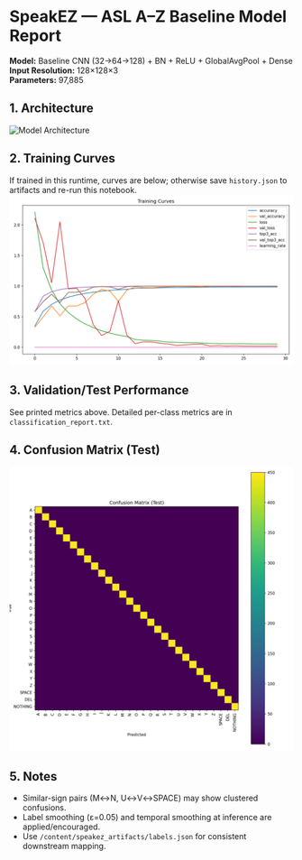 
# SpeakEZ — ASL A–Z Baseline Model Report

**Model:** Baseline CNN (32→64→128) + BN + ReLU + GlobalAvgPool + Dense  
**Input Resolution:** 128×128×3  
**Parameters:** 97,885

## 1. Architecture
![Model Architecture](model_architecture.png)

## 2. Training Curves
If trained in this runtime, curves are below; otherwise save `history.json` to artifacts and re-run this notebook.
![Training Curves](training_curves.png)

## 3. Validation/Test Performance
See printed metrics above. Detailed per-class metrics are in `classification_report.txt`.

## 4. Confusion Matrix (Test)
![Confusion Matrix](confusion_matrix.png)

## 5. Notes
- Similar-sign pairs (M↔N, U↔V↔SPACE) may show clustered confusions.
- Label smoothing (ε=0.05) and temporal smoothing at inference are applied/encouraged.
- Use `/content/speakez_artifacts/labels.json` for consistent downstream mapping.
